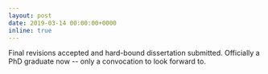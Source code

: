 ```yaml
---
layout: post
date: 2019-03-14 00:00:00+0000
inline: true
---
```


Final revisions accepted and hard-bound dissertation submitted. Officially a
PhD graduate now -- only a convocation to look forward to.
